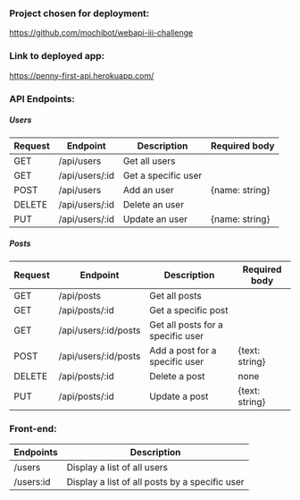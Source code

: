 ### Project chosen for deployment:
<https://github.com/mochibot/webapi-iii-challenge>

### Link to deployed app:
<https://penny-first-api.herokuapp.com/>

### API Endpoints:

##### Users
Request | Endpoint | Description | Required body 
---- | ---- | ---- | ----
GET | /api/users | Get all users | 
GET | /api/users/:id | Get a specific user | 
POST | /api/users | Add an user | {name: string}
DELETE | /api/users/:id | Delete an user| 
PUT | /api/users/:id | Update an user | {name: string}

##### Posts

Request | Endpoint | Description | Required body
----|----|----|----
GET | /api/posts | Get all posts| 
GET | /api/posts/:id | Get a specific post| 
GET | /api/users/:id/posts | Get all posts for a specific user | 
POST | /api/users/:id/posts | Add a post for a specific user | {text: string}
DELETE | /api/posts/:id | Delete a post | none
PUT | /api/posts/:id | Update a post | {text: string}

### Front-end:

Endpoints | Description
---|---
/users | Display a list of all users
/users:id | Display a list of all posts by a specific user
